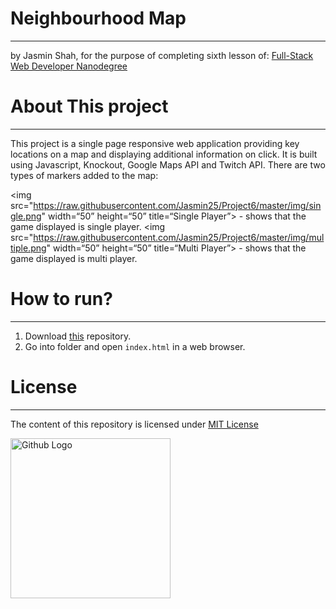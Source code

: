 # Neighbourhood Map
----
by Jasmin Shah, for the purpose of completing sixth lesson of:
[Full-Stack Web Developer Nanodegree](https://www.udacity.com/course/nd004)

# About This project
----
This project is a single page responsive web application providing key locations on a map and displaying additional information on click. It is built using Javascript, Knockout, Google Maps API and Twitch API. There are two types of markers added to the map:

<img src="https://raw.githubusercontent.com/Jasmin25/Project6/master/img/single.png" width=“50” height=“50” title=“Single Player”> - shows that the game displayed is single player.
<img src="https://raw.githubusercontent.com/Jasmin25/Project6/master/img/multiple.png" width=“50” height=“50” title=“Multi Player”> - shows that the game displayed is multi player.

# How to run?
----
1. Download [this](https://github.com/Jasmin25/Neighbourhood_Map/) repository.
2. Go into folder and open `index.html` in a web browser.

# License
----
The content of this repository is licensed under [MIT License](https://opensource.org/licenses/MIT)

<img src="https://assets-cdn.github.com/images/modules/logos_page/GitHub-Mark.png" width="256" height="256" title="Github Logo">
